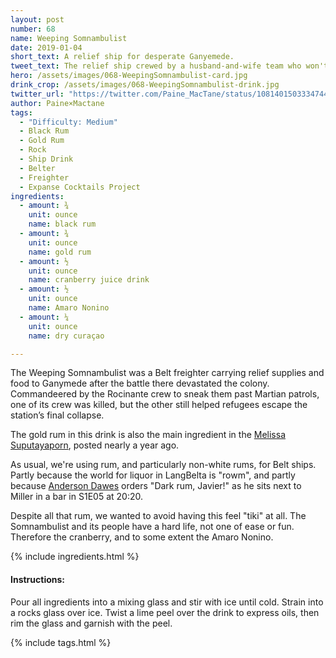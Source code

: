 ```yaml
---
layout: post
number: 68
name: Weeping Somnambulist
date: 2019-01-04
short_text: A relief ship for desperate Ganyemede.
tweet_text: The relief ship crewed by a husband-and-wife team who won't let setbacks or tragedy stop them from helping the people of Ganymede.
hero: /assets/images/068-WeepingSomnambulist-card.jpg
drink_crop: /assets/images/068-WeepingSomnambulist-drink.jpg
twitter_url: "https://twitter.com/Paine_MacTane/status/1081401503334744067"
author: Paine×Mactane
tags:
  - "Difficulty: Medium"
  - Black Rum
  - Gold Rum
  - Rock
  - Ship Drink
  - Belter
  - Freighter
  - Expanse Cocktails Project
ingredients:
  - amount: ¾
    unit: ounce
    name: black rum
  - amount: ¾
    unit: ounce
    name: gold rum
  - amount: ½
    unit: ounce
    name: cranberry juice drink
  - amount: ½
    unit: ounce
    name: Amaro Nonino
  - amount: ¼
    unit: ounce
    name: dry curaçao

---
```


The Weeping Somnambulist was a Belt freighter carrying relief supplies and food to Ganymede after the battle there devastated the colony. Commandeered by the Rocinante crew to sneak them past Martian patrols, one of its crew was killed, but the other still helped refugees escape the station’s final collapse.

The gold rum in this drink is also the main ingredient in the [Melissa Suputayaporn](/cocktails/2018/01/16/melissa-suputayaporn/), posted nearly a year ago.

As usual, we're using rum, and particularly non-white rums, for Belt ships. Partly because the world for liquor in LangBelta is "rowm", and partly because [Anderson Dawes](/cocktails/2017/10/17/anderson-dawes/) orders "Dark rum, Javier!" as he sits next to Miller in a bar in S1E05 at 20:20.

Despite all that rum, we wanted to avoid having this feel "tiki" at all. The Somnambulist and its people have a hard life, not one of ease or fun. Therefore the cranberry, and to some extent the Amaro Nonino.

{% include ingredients.html %}

#### Instructions:

Pour all ingredients into a mixing glass and stir with ice until cold. Strain into a rocks glass over ice. Twist a lime peel over the drink to express oils, then rim the glass and garnish with the peel.

{% include tags.html %}

